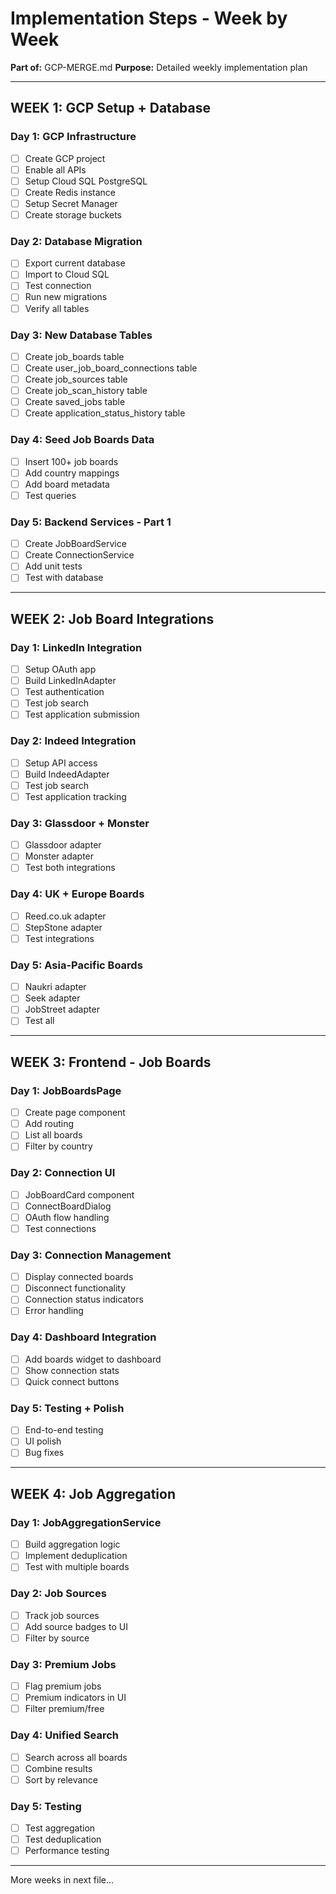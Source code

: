 # Implementation Steps - Week by Week

**Part of:** GCP-MERGE.md
**Purpose:** Detailed weekly implementation plan

---

## WEEK 1: GCP Setup + Database

### Day 1: GCP Infrastructure
- [ ] Create GCP project
- [ ] Enable all APIs
- [ ] Setup Cloud SQL PostgreSQL
- [ ] Create Redis instance
- [ ] Setup Secret Manager
- [ ] Create storage buckets

### Day 2: Database Migration
- [ ] Export current database
- [ ] Import to Cloud SQL
- [ ] Test connection
- [ ] Run new migrations
- [ ] Verify all tables

### Day 3: New Database Tables
- [ ] Create job_boards table
- [ ] Create user_job_board_connections table
- [ ] Create job_sources table
- [ ] Create job_scan_history table
- [ ] Create saved_jobs table
- [ ] Create application_status_history table

### Day 4: Seed Job Boards Data
- [ ] Insert 100+ job boards
- [ ] Add country mappings
- [ ] Add board metadata
- [ ] Test queries

### Day 5: Backend Services - Part 1
- [ ] Create JobBoardService
- [ ] Create ConnectionService
- [ ] Add unit tests
- [ ] Test with database

---

## WEEK 2: Job Board Integrations

### Day 1: LinkedIn Integration
- [ ] Setup OAuth app
- [ ] Build LinkedInAdapter
- [ ] Test authentication
- [ ] Test job search
- [ ] Test application submission

### Day 2: Indeed Integration
- [ ] Setup API access
- [ ] Build IndeedAdapter
- [ ] Test job search
- [ ] Test application tracking

### Day 3: Glassdoor + Monster
- [ ] Glassdoor adapter
- [ ] Monster adapter
- [ ] Test both integrations

### Day 4: UK + Europe Boards
- [ ] Reed.co.uk adapter
- [ ] StepStone adapter
- [ ] Test integrations

### Day 5: Asia-Pacific Boards
- [ ] Naukri adapter
- [ ] Seek adapter
- [ ] JobStreet adapter
- [ ] Test all

---

## WEEK 3: Frontend - Job Boards

### Day 1: JobBoardsPage
- [ ] Create page component
- [ ] Add routing
- [ ] List all boards
- [ ] Filter by country

### Day 2: Connection UI
- [ ] JobBoardCard component
- [ ] ConnectBoardDialog
- [ ] OAuth flow handling
- [ ] Test connections

### Day 3: Connection Management
- [ ] Display connected boards
- [ ] Disconnect functionality
- [ ] Connection status indicators
- [ ] Error handling

### Day 4: Dashboard Integration
- [ ] Add boards widget to dashboard
- [ ] Show connection stats
- [ ] Quick connect buttons

### Day 5: Testing + Polish
- [ ] End-to-end testing
- [ ] UI polish
- [ ] Bug fixes

---

## WEEK 4: Job Aggregation

### Day 1: JobAggregationService
- [ ] Build aggregation logic
- [ ] Implement deduplication
- [ ] Test with multiple boards

### Day 2: Job Sources
- [ ] Track job sources
- [ ] Add source badges to UI
- [ ] Filter by source

### Day 3: Premium Jobs
- [ ] Flag premium jobs
- [ ] Premium indicators in UI
- [ ] Filter premium/free

### Day 4: Unified Search
- [ ] Search across all boards
- [ ] Combine results
- [ ] Sort by relevance

### Day 5: Testing
- [ ] Test aggregation
- [ ] Test deduplication
- [ ] Performance testing

---

More weeks in next file...

